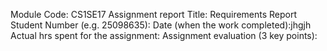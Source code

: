 Module Code: CS1SE17
Assignment report Title: Requirements Report
Student Number (e.g. 25098635):
Date (when the work completed):jhgjh
Actual hrs spent for the assignment:
Assignment evaluation (3 key points): 